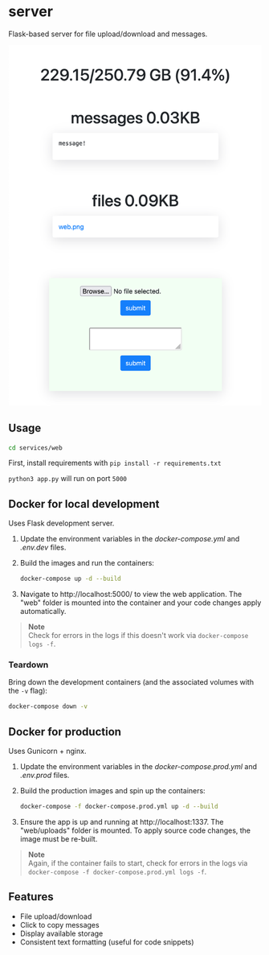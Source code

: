# server

Flask-based server for file upload/download and messages.

![image](services/web/uploads/web.png)

## Usage

```sh
cd services/web
```

First, install requirements with `pip install -r requirements.txt` 

`python3 app.py` will run on port `5000`

## Docker for local development

Uses Flask development server.

1. Update the environment variables in the _docker-compose.yml_ and _.env.dev_ files.
2. Build the images and run the containers:

    ```sh
    docker-compose up -d --build
    ```

3. Navigate to http://localhost:5000/ to view the web application.
   The "web" folder is mounted into the container and your code changes apply automatically.

> **Note**  
> Check for errors in the logs if this doesn't work via `docker-compose logs -f`.

### Teardown

Bring down the development containers (and the associated volumes with the `-v` flag):

```sh
docker-compose down -v
```

## Docker for production

Uses Gunicorn + nginx.

1. Update the environment variables in the _docker-compose.prod.yml_ and _.env.prod_ files.
2. Build the production images and spin up the containers:

    ```sh
    docker-compose -f docker-compose.prod.yml up -d --build
    ```

3. Ensure the app is up and running at http://localhost:1337.
   The "web/uploads" folder is mounted. To apply source code changes, the image must be re-built.

> **Note**  
> Again, if the container fails to start, check for errors in the logs via `docker-compose -f docker-compose.prod.yml logs -f`.

## Features

* File upload/download
* Click to copy messages
* Display available storage
* Consistent text formatting (useful for code snippets)
